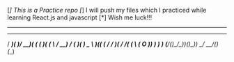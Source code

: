 [*] This is a Practice repo
[*] I will push my files which I practiced while learning React.js and javascript
[*] Wish me luck!!!


-----------------------------------------------------------

 ____  __  ___  __ _  __  __ _   ___     __  ____  ____ 
/ ___)(  )/ __)(  ( \(  )(  ( \ / __)   /  \(  __)(  __)
\___ \ )(( (_ \/    / )( /    /( (_ \  (  O )) _)  ) _) 
(____/(__)\___/\_)__)(__)\_)__) \___/   \__/(__)  (__)  

